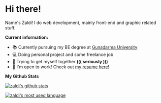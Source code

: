 # Hi there!

Name's Zaldi! I do web development, mainly front-end and graphic related stuff.

**Current information:**
- 📚 Currently pursuing my BE degree at [Gunadarma University](https://www.gunadarma.ac.id/)
- 💻 Doing personal project and some freelance job
- 🔮 Trying to get myself together <b>((( seriously )))</b>
- 🚀 I'm open to work! Check out [my resume here!](https://registry.jsonresume.org/fzld)

**My Github Stats**
  
[![zaldi's github stats](https://github-readme-stats.vercel.app/api?username=fzld&show_icons=true)](https://github.com/anuraghazra/github-readme-stats)

[![zaldi's most used language](https://github-readme-stats.vercel.app/api/top-langs/?username=fzld&layout=compact)](https://github.com/anuraghazra/github-readme-stats)
